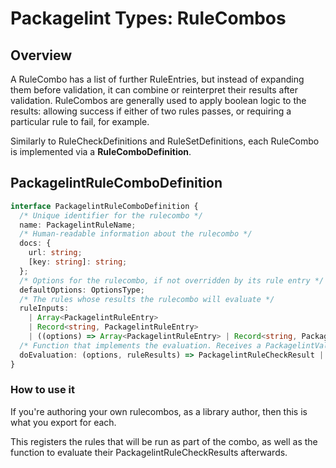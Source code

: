 # Packagelint Types: RuleCombos

## Overview

A RuleCombo has a list of further RuleEntries, but instead of expanding them before validation, it can combine or
reinterpret their results after validation. RuleCombos are generally used to apply boolean logic to the results:
allowing success if either of two rules passes, or requiring a particular rule to fail, for example.

Similarly to RuleCheckDefinitions and RuleSetDefinitions, each RuleCombo is implemented via a **RuleComboDefinition**.

## PackagelintRuleComboDefinition

```typescript
interface PackagelintRuleComboDefinition {
  /* Unique identifier for the rulecombo */
  name: PackagelintRuleName;
  /* Human-readable information about the rulecombo */
  docs: {
    url: string;
    [key: string]: string;
  };
  /* Options for the rulecombo, if not overridden by its rule entry */
  defaultOptions: OptionsType;
  /* The rules whose results the rulecombo will evaluate */
  ruleInputs:
    | Array<PackagelintRuleEntry>
    | Record<string, PackagelintRuleEntry>
    | ((options) => Array<PackagelintRuleEntry> | Record<string, PackagelintRuleEntry>);
  /* Function that implements the evaluation. Receives a PackagelintValidationResult for each item in ruleInputs  */
  doEvaluation: (options, ruleResults) => PackagelintRuleCheckResult | null;
}
```

### How to use it

If you're authoring your own rulecombos, as a library author, then this is what you export for each.

This registers the rules that will be run as part of the combo, as well as the function to evaluate their
PackagelintRuleCheckResults afterwards.
